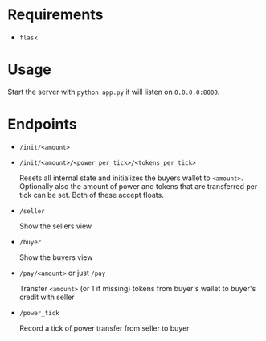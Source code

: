 # Requirements

* `flask`

# Usage

Start the server with `python app.py` it will listen on `0.0.0.0:8000`.

# Endpoints

* `/init/<amount>`
* `/init/<amount>/<power_per_tick>/<tokens_per_tick>`

  Resets all internal state and initializes the buyers wallet to `<amount>`.
  Optionally also the amount of power and tokens that are transferred per tick
  can be set. Both of these accept floats.

* `/seller`

  Show the sellers view

* `/buyer`

  Show the buyers view

* `/pay/<amount>` or just `/pay`

  Transfer `<amount>` (or 1 if missing) tokens from buyer's wallet to buyer's credit with seller

* `/power_tick`

  Record a tick of power transfer from seller to buyer

